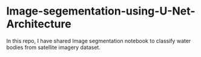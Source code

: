 # Image-segementation-using-U-Net-Architecture
In this repo, I have shared Image segmentation notebook to classify water bodies from satellite imagery dataset.

